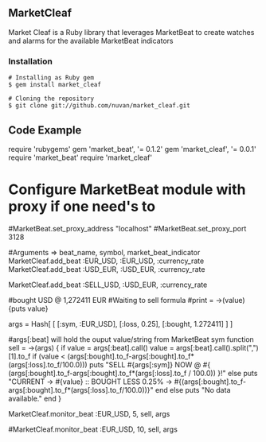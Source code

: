 ## MarketCleaf ##
Market Cleaf is a Ruby library that leverages MarketBeat to create watches and alarms for the available MarketBeat indicators

### Installation ###
    # Installing as Ruby gem
    $ gem install market_cleaf

    # Cloning the repository
    $ git clone git://github.com/nuvan/market_cleaf.git

## Code Example ###

require 'rubygems'
gem 'market_beat', '= 0.1.2'
gem 'market_cleaf', '= 0.0.1'
require 'market_beat'
require 'market_cleaf'


# Configure MarketBeat module with proxy if one need's to
#MarketBeat.set_proxy_address "localhost"
#MarketBeat.set_proxy_port 3128

#Arguments => beat_name, symbol, market_beat_indicator
MarketCleaf.add_beat :EUR_USD, :EUR_USD, :currency_rate
MarketCleaf.add_beat :USD_EUR, :USD_EUR, :currency_rate

MarketCleaf.add_beat :SELL_USD, :USD_EUR, :currency_rate


#bought USD @ 1,272411 EUR
#Waiting to sell formula
#print = ->(value){puts value}

args = Hash[ [ [:sym, :EUR_USD], [:loss, 0.25], [:bought, 1.272411] ] ]

#args[:beat] will hold the ouput value/string from MarketBeat sym function
sell = ->(args) { if value = args[:beat].call()
                    value = args[:beat].call().split(",")[1].to_f
                    if (value < (args[:bought].to_f-args[:bought].to_f*(args[:loss].to_f/100.0)))
                      puts "SELL #{args[:sym]} NOW @ #{ (args[:bought].to_f-args[:bought].to_f*(args[:loss].to_f / 100.0)) }!"
                    else
                      puts "CURRENT -> #{value} :: BOUGHT LESS 0.25% -> #{(args[:bought].to_f-args[:bought].to_f*(args[:loss].to_f/100.0))}"
                    end
                  else
                    puts "No data available."
                  end
                }
                   
MarketCleaf.monitor_beat :EUR_USD, 5, sell, args

#MarketCleaf.monitor_beat :EUR_USD, 10, sell, args
